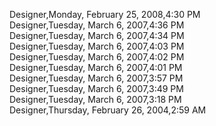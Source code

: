 ﻿Designer,Monday, February 25, 2008,4:30 PM  Designer,Tuesday, March 6, 2007,4:36 PM  Designer,Tuesday, March 6, 2007,4:34 PM  Designer,Tuesday, March 6, 2007,4:03 PM  Designer,Tuesday, March 6, 2007,4:02 PM  Designer,Tuesday, March 6, 2007,4:01 PM  Designer,Tuesday, March 6, 2007,3:57 PM  Designer,Tuesday, March 6, 2007,3:49 PM  Designer,Tuesday, March 6, 2007,3:18 PM  Designer,Thursday, February 26, 2004,2:59 AM